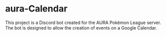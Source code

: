 # aura-Calendar
This project is a Discord bot created for the AURA Pokémon League server. The bot is designed to allow the creation of events on a Google Calendar.
